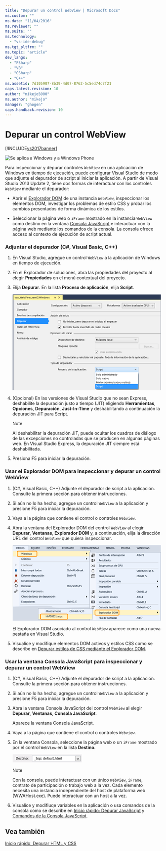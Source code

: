 ```yaml
---
title: "Depurar un control WebView | Microsoft Docs"
ms.custom: ""
ms.date: "11/04/2016"
ms.reviewer: ""
ms.suite: ""
ms.technology: 
  - "vs-ide-debug"
ms.tgt_pltfrm: ""
ms.topic: "article"
dev_langs: 
  - "FSharp"
  - "VB"
  - "CSharp"
  - "C++"
ms.assetid: 7d105907-8b39-4d07-8762-5c5ed74c7f21
caps.latest.revision: 10
author: "mikejo5000"
ms.author: "mikejo"
manager: "ghogen"
caps.handback.revision: 10
---
```

# Depurar un control WebView
[!INCLUDE[vs2017banner](../code-quality/includes/vs2017banner.md)]

![Se aplica a Windows y a Windows Phone](~/debugger/media/windows_and_phone_content.png "windows\_and\_phone\_content")  
  
 Para inspeccionar y depurar controles `WebView` en una aplicación de Windows en tiempo de ejecución, puede configurar Visual Studio de modo que adjunte el depurador de script al iniciar la aplicación.  A partir de Visual Studio 2013 Update 2, tiene dos formas de interactuar con los controles `WebView` mediante el depurador:  
  
-   Abrir el [Explorador DOM](../debugger/quickstart-debug-html-and-css.md) de una instancia `WebView`, inspeccionar los elementos DOM, investigar los problemas de estilo CSS y probar los cambios presentados de forma dinámica de los estilos.  
  
-   Seleccionar la página web o `iFrame` mostrado en la instancia `WebView` como destino en la ventana [Consola JavaScript](../debugger/javascript-console-commands.md) e interactuar con la página web mediante los comandos de la consola.  La consola ofrece acceso al contexto de ejecución de script actual.  
  
### Adjuntar el depurador \(C\#, Visual Basic, C\+\+\)  
  
1.  En Visual Studio, agregue un control `WebView` a la aplicación de Windows en tiempo de ejecución.  
  
2.  En el Explorador de soluciones, abra las propiedades del proyecto al elegir **Propiedades** en el menú contextual del proyecto.  
  
3.  Elija **Depurar**.  En la lista **Proceso de aplicación**, elija **Script**.  
  
     ![Adjuntar el depurador de scripts](../debugger/media/js_dom_webview_script_debugger.png "JS\_DOM\_WebView\_Script\_Debugger")  
  
4.  \(Opcional\) En las versiones de Visual Studio que no sean Express, deshabilite la depuración justo a tiempo \(JIT\) eligiendo **Herramientas**, **Opciones**, **Depuración**, **Just\-In\-Time** y deshabilitando a continuación la depuración JIT para Script.  
  
    > [!NOTE]
    >  Al deshabilitar la depuración JIT, puede ocultar los cuadros de diálogo de las excepciones no controladas que se producen en algunas páginas web.  En Visual Studio Express, la depuración JIT siempre está deshabilitada.  
  
5.  Presiona F5 para iniciar la depuración.  
  
### Usar el Explorador DOM para inspeccionar y depurar un control WebView  
  
1.  \(C\#, Visual Basic, C\+\+\) Adjunte el depurador de script a la aplicación.  Consulte la primera sección para obtener instrucciones.  
  
2.  Si aún no lo ha hecho, agregue un control `WebView` a la aplicación y presione F5 para iniciar la depuración.  
  
3.  Vaya a la página que contiene el control o controles `Webview`.  
  
4.  Abra la ventana del Explorador DOM del control `WebView` al elegir **Depurar**, **Ventanas**, **Explorador DOM** y, a continuación, elija la dirección URL del control `WebView` que quiera inspeccionar.  
  
     ![Abrir el Explorador DOM](../debugger/media/js_dom_webview.png "JS\_DOM\_WebView")  
  
     El Explorador DOM asociado al control `WebView` aparece como una nueva pestaña en Visual Studio.  
  
5.  Visualice y modifique elementos DOM activos y estilos CSS como se describe en [Depurar estilos de CSS mediante el Explorador DOM](../debugger/debug-css-styles-using-dom-explorer.md).  
  
### Usar la ventana Consola JavaScript para inspeccionar y depurar un control WebView  
  
1.  \(C\#, Visual Basic, C\+\+\) Adjunte el depurador de script a la aplicación.  Consulte la primera sección para obtener instrucciones.  
  
2.  Si aún no lo ha hecho, agregue un control `WebView` a la aplicación y presione F5 para iniciar la depuración.  
  
3.  Abra la ventana Consola JavaScript del control `WebView` al elegir **Depurar**, **Ventanas**, **Consola JavaScript**.  
  
     Aparece la ventana Consola JavaScript.  
  
4.  Vaya a la página que contiene el control o controles `Webview`.  
  
5.  En la ventana Consola, seleccione la página web o un `iFrame` mostrado por el control `WebView` en la lista **Destino**.  
  
     ![Selección de destino en la ventana de la consola de JavaScript](../debugger/media/js_console_target.png "JS\_Console\_Target")  
  
    > [!NOTE]
    >  Con la consola, puede interactuar con un único `WebView`, `iFrame`, contrato de participación o trabajo web a la vez.  Cada elemento necesita una instancia independiente del host de plataforma web \(WWAHost.exe\).  Puede interactuar con un host a la vez.  
  
6.  Visualice y modifiuqe variables en la aplicación o usa comandos de la consola como se describe en [Inicio rápido: Depurar JavaScript](../debugger/quickstart-debug-javascript-using-the-console.md) y [Comandos de la Consola JavaScript](../debugger/javascript-console-commands.md).  
  
## Vea también  
 [Inicio rápido: Depurar HTML y CSS](../debugger/quickstart-debug-html-and-css.md)